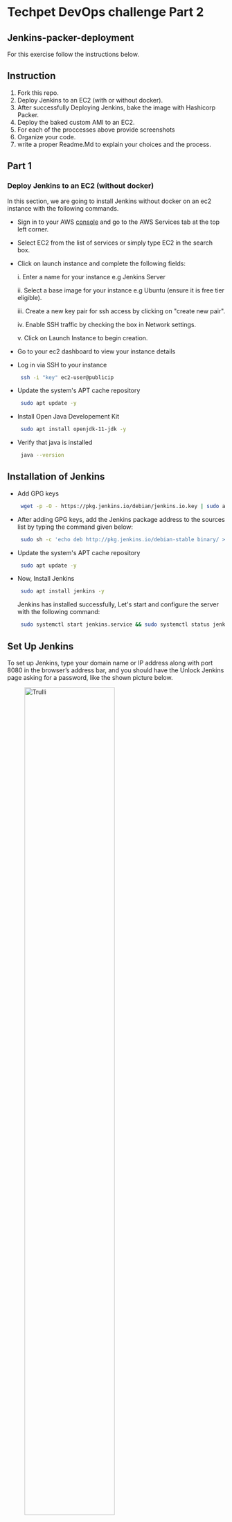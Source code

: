 # Techpet DevOps challenge Part 2

## Jenkins-packer-deployment

For this exercise follow the instructions below.


## Instruction
1. Fork this repo.
2. Deploy Jenkins to an EC2 (with or without docker).
3. After successfully Deploying Jenkins, bake the image with Hashicorp Packer.
4. Deploy the baked custom AMI to an EC2.
5. For each of the proccesses above provide screenshots
6. Organize your code.
7. write a proper Readme.Md to explain your choices and the process.




## Part 1

### Deploy Jenkins to an EC2 (without docker)

In this section, we are going to install Jenkins without docker on an ec2 instance with the following commands.


- Sign in to your AWS [console](https://us-east-1.console.aws.amazon.com) and go to the AWS Services tab at the top left corner.

- Select EC2 from the list of services or simply type EC2 in the search box.

- Click on launch instance and complete the following fields:
 
  i. Enter a name for your instance e.g Jenkins Server
  
  ii. Select a base image for your instance e.g Ubuntu (ensure it is free tier eligible).

  iii. Create a new key pair for ssh access by clicking on "create new pair".
  
  iv. Enable SSH traffic by checking the box in Network settings.

  v. Click on Launch Instance to begin creation.

- Go to your ec2 dashboard to view your instance details

- Log in via SSH to your instance
  ```bash
   ssh -i "key" ec2-user@publicip
  ```

- Update the system's APT cache repository
  ```bash
   sudo apt update -y
  ```
- Install Open Java Developement Kit
  ```bash
   sudo apt install openjdk-11-jdk -y
  ```
- Verify that java is installed
  ```bash
   java --version
  ```
## Installation of Jenkins
- Add GPG keys
  ```bash
   wget -p -O - https://pkg.jenkins.io/debian/jenkins.io.key | sudo apt-key add -
  ```

- After adding GPG keys, add the Jenkins package address to the sources list by typing the command given below:
  ```bash
   sudo sh -c 'echo deb http://pkg.jenkins.io/debian-stable binary/ > /etc/apt/sources.list.d/jenkins.list'
  ```
- Update the system's APT cache repository
  ```bash
   sudo apt update -y
  ```
- Now, Install Jenkins
  ```bash
   sudo apt install jenkins -y
  ```
    Jenkins has installed successfully, Let's start and configure the server with the following command:

   ```bash
    sudo systemctl start jenkins.service && sudo systemctl status jenkins.service
   ```

## Set Up Jenkins
To set up Jenkins, type your domain name or IP address along with port 8080 in the browser’s address bar, and you should have the Unlock Jenkins page asking for a password, like the shown picture below.
<figure>
<img src="https://linuxhint.com/wp-content/uploads/2017/12/How-to-Install-Jenkins-on-Ubuntu-16.png" alt="Trulli" style="width:70%">
<figcaption align="right"><b>Fig.1 Jenkins Installation on Ubuntu </b></figcaption>
</figure>

<br>
You can get the password from the given location using the cat command in the terminal. The command for getting the password would be like this:

   ```bash
    sudo cat /var/lib/jenkins/secrets/initialAdminPassword
   ```
 This command will print the password straight out and you can copy and paste it into the password field on the Jenkins Unlock screen and click on the “Continue” button.

It will navigate you to the next screen where it will ask for either “install the suggested plugins” or “select the plugins of your choice”.
<figure>
<img src="https://linuxhint.com/wp-content/uploads/2017/12/How-to-Install-Jenkins-on-Ubuntu-19.png" alt="Trulli" style="width:100%">
<figcaption align = "center"><b>Fig.2 Jenkins Installation on Ubuntu </b></figcaption>
</figure>

Select the “Install suggested plugins”. On the click, it will start installing the default plugins.

<figure>
<img src="https://linuxhint.com/wp-content/uploads/2017/12/How-to-Install-Jenkins-on-Ubuntu-20.png" alt="Trulli" style="width:100%">
<figcaption align = "center"><b>Fig.3 Jenkins Installation on Ubuntu </b></figcaption>
</figure>

After the successful installation of plugins, it will ask for the setting of the admin user’s user name, password, and email address.
<figure>
<img src="https://linuxhint.com/wp-content/uploads/2017/12/21-1.png" alt="Trulli" style="width:100%">
<figcaption align = "center"><b>Fig.4 Jenkins Installation on Ubuntu </b></figcaption>
</figure>



Provide the required input fields and hit the “Save and Continue” button.

<figure>
<img src="https://linuxhint.com/wp-content/uploads/2017/12/How-to-Install-Jenkins-on-Ubuntu-22.png" alt="Trulli" style="width:100%">
<figcaption align = "center"><b>Fig.4 Jenkins Installation on Ubuntu </b></figcaption>
</figure>

Next, it will navigate you to a page for configuring the Jenkins URL. 

<figure>
<img src="https://linuxhint.com/wp-content/uploads/2017/12/How-to-Install-Jenkins-on-Ubuntu-23.png" alt="Trulli" style="width:100%">
<figcaption align = "center"><b>Fig.5 Jenkins Installation on Ubuntu </b></figcaption>
</figure>

For now, go with the default auto-generated URL and click on the “Save and Finish” button in the bottom right corner.

On the completion of the Jenkins setup, you can have the screen with the success message “Jenkins is ready!”, as shown below. 

<figure>
<img src="https://linuxhint.com/wp-content/uploads/2017/12/How-to-Install-Jenkins-on-Ubuntu-24.png" alt="Trulli" style="width:100%">
<figcaption align = "center"><b>Fig.6 Jenkins Installation on Ubuntu </b></figcaption>
</figure>


##  Part 2

### Create an AMI with Harshicorp Packer

In this section, we are going to walk through the process of creating an Amazon Machine Image that consists of a base OS of Ubuntu 20.04, Java Development Kit and Jenkins using Harshicorp Packer.

To get started, we have to install Harshicorp Packer. Packer can be installed on Windows, Linux and Mac. for more information, visit the official Packer [website](https://learn.hashicorp.com/tutorials/packer/get-started-install-cli).

I will walk you through the process for installing Packer on Linux.

- Add the HashiCorp GPG key.

  ```bash
   curl -fsSL https://apt.releases.hashicorp.com/gpg | sudo apt-key add -
  ``` 
- Add the official HashiCorp Linux repository.

  ```bash
   sudo apt-add-repository "deb [arch=amd64] https://apt.releases.hashicorp.com $(lsb_release -cs) main"
  ``` 

- Update and Install

  ```bash
   sudo apt-get update && sudo apt-get install packer
  ``` 
After installing Packer, verify the installation worked by opening a new command prompt or console, and checking that packer is available:


```bash
$ packer

Usage: packer [--version] [--help] <command> [<args>]

Available commands are:
    build           build image(s) from template
    console         creates a console for testing variable interpolation
    fix             fixes templates from old versions of packer
    fmt             Rewrites HCL2 config files to canonical format
    hcl2_upgrade    transform a JSON template into an HCL2 configuration
    init            Install missing plugins or upgrade plugins
    inspect         see components of a template
    validate        check that a template is valid
    version         Prints the Packer version
```


### Writing a Packer Template

A Packer template is a configuration file that defines the image you want to build and how to build it. Packer templates use the Hashicorp Configuration Language (HCL).

Create a new directory named packer_jenkins. This directory will contain our Packer template for this task.
 ```bash
   mkdir packer_jenkins
  ``` 

Navigate into the directory
   ```bash
     cd  packer_jenkins
  ``` 

Create a file aws-jenkins.pkr.hcl, add the following HCL block to it, and save the file.

  

```bash
packer {
  required_plugins {
    amazon = {
      version = ">= 0.0.2"
      source  = "github.com/hashicorp/amazon"
    }
  }
}

source "amazon-ebs" "ubuntu" {
  ami_name      = "jenkins-ec2"
  instance_type = "t2.micro"
  region        = "us-east-1"
  source_ami_filter {
    filters = {
      name                = "ubuntu/images/*ubuntu-focal-20.04-amd64-server-*"
      root-device-type    = "ebs"
      virtualization-type = "hvm"
    }
    most_recent = true
    owners      = ["099720109477"]
  }
  ssh_username = "ubuntu"
}

build {
  name = "jenkins-ec2"
  sources = [
    "source.amazon-ebs.ubuntu"
  ]
  
provisioner "shell" {
    inline = [
    "echo set debconf to Noninteractive", 
    "echo 'debconf debconf/frontend select Noninteractive' | sudo debconf-set-selections",
    "sudo apt install -y openjdk-11-jdk",
    "java --version",
    "wget -p -O - https://pkg.jenkins.io/debian/jenkins.io.key | sudo apt-key add -",
    "sudo sh -c 'echo deb http://pkg.jenkins.io/debian-stable binary/ > /etc/apt/sources.list.d/jenkins.list'",
    "sudo apt-get update -y",
    "sudo apt-get install jenkins -y",
    ]
  }
    
}
```
This Packer template  builds an AWS Ubuntu AMI pre-bundled with Java and Jenkins. In the following sections, we shall  review each block of this template in more detail.

### Packer Block


```bash
packer {
  required_plugins {
    amazon = {
      version = ">= 0.0.2"
      source  = "github.com/hashicorp/amazon"
    }
  }
}
  ```
The packer {} block contains Packer settings, including specifying a required Packer version.

In addition, you will find required_plugins block in the Packer block, which specifies all the plugin required by the template to build your image. Even though Packer is packaged into a single binary, it depends on plugins for much of its functionality. Some of these plugins, like the Amazon AMI Builder (AMI builder) which you will to use, are built, maintained, and distributed by HashiCorp but anyone can write and use plugins.

### Source Block


```bash
source "amazon-ebs" "ubuntu" {
  ami_name      = "learn-packer-linux-aws"
  instance_type = "t2.micro"
  region        = "us-west-2"
  source_ami_filter {
    filters = {
      name                = "ubuntu/images/*ubuntu-focal-20.04-amd64-server-*"
      root-device-type    = "ebs"
      virtualization-type = "hvm"
    }
    most_recent = true
    owners      = ["099720109477"]
  }
  ssh_username = "ubuntu"
}

  ```
The source block configures a specific builder plugin, which is then invoked by a build block. Source blocks use builders and communicators to define what kind of virtualization to use, how to launch the image you want to provision, and how to connect to it. Builders and communicators are bundled together and configured side-by-side in a source block.

A source block has two important labels: a builder type and a name. These two labels together will allow us to uniquely reference sources later on when we define build runs.

In the example template, the builder type is amazon-ebs and the name is ubuntu

### Build Block


```bash
build {
  sources = [
    "source.amazon-ebs.ubuntu"
  ]
}
  ```
The build block defines what Packer should do with the EC2 instance after it launches.

In the example template, the build block references the AMI defined by the source block above (source.amazon-ebs.ubuntu).

### Provisioners

```bash

provisioner "shell" {
    inline = [
    "echo set debconf to Noninteractive", 
    "echo 'debconf debconf/frontend select Noninteractive' | sudo debconf-set-selections",
    "sudo apt install -y openjdk-11-jdk",
    "java --version",
    "wget -p -O - https://pkg.jenkins.io/debian/jenkins.io.key | sudo apt-key add -",
    "sudo sh -c 'echo deb http://pkg.jenkins.io/debian-stable binary/ > /etc/apt/sources.list.d/jenkins.list'",
    "sudo apt-get update -y",
    "sudo apt-get install jenkins -y",
    ]
  }
  ```

Provisioners are components of Packer that install and configure software within a running machine prior to that machine being turned into a static image. They perform the major work of making the image contain useful software.

In our case, we have included various bash commands that will enable us install Jenkins alongside its dependencies i.e Java.

```bash
"echo set debconf to Noninteractive", 
"echo 'debconf debconf/frontend select Noninteractive' | sudo debconf-set-selections",
  ```
These commands will enable us run our bash commands non-interactively with scripts. This is useful because our installations are being executed with packer, we aren't installing from the machine's terminal.


```bash
"sudo apt install -y openjdk-11-jdk",
"java --version"
  ```
These commands are used to install Java and also verify that it installed correctly.

```bash
 "wget -p -O - https://pkg.jenkins.io/debian/jenkins.io.key | sudo apt-key add -",
 "sudo sh -c 'echo deb http://pkg.jenkins.io/debian-stable binary/ > /etc/apt/sources.list.d/jenkins.list'",
 "sudo apt-get update -y",
 "sudo apt-get install jenkins -y",
  ```
These commands are used to install Jenkins alongside its GPG keys.

## Building our Packer Image
With our packer template setup, we shall proceed to building our image. To begin, complete the following procedures:

- Initialize your Packer configuration.
  ```bash
    packer init .
  ```
   You can also make sure your configuration is syntactically valid and internally consistent by using the packer validate command. If Packer detects any invalid configuration, Packer will print out the file name, the error type and line number of the invalid configuration. The example configuration provided above is valid, so Packer will return nothing.

- Validate your Packer configuration.
  ```bash
    packer validate .
  ```

- Build Packer Image
  ```bash
    packer build aws-jenkins.pkr.hcl
  ```
   Packer will begin the build process, this might take a while depending on your network speed and packages required to download.  Packer will print output similar to what is shown below when the build is complete.

Visit the [AWS](https://us-west-2.console.aws.amazon.com/ec2/v2/home?region=us-west-2#Images:visibility=owned-by-me;search=learn-packer-linux-aws;sort=name) Image page to verify that your image has been deployed successfully.


## Task 3: Deploy the AMI image to EC2

In this section will shall spin up an EC2 instance with our built image.

- Visit the [AWS](https://us-west-2.console.aws.amazon.com/ec2/v2/home?region=us-west-2#Images:visibility=owned-by-me;search=learn-packer-linux-aws;sort=name) AMI page on your dashboard

- Select the desired image and click on launch instance from AMI

- Fill in the required fields: Name, security group, key pair and networking.

- Finally, click on Launch Instance. Your image should now successfully spin up an EC2 instance.

## Summary
 We successfully deployed Jenkins on AWS and also built an AMI with Packer that is pre-bundled with Jenkins.
## References

- [Introduction to Packer](https://learn.hashicorp.com/tutorials/packer/aws-get-started-build-image?in=packer/aws-get-started)
- [Introduction to Pcker provisioners](https://learn.hashicorp.com/tutorials/packer/aws-get-started-provision)
- [Getting started with Jenkins](https://www.digitalocean.com/community/tutorials/how-to-install-jenkins-on-ubuntu-20-04)
